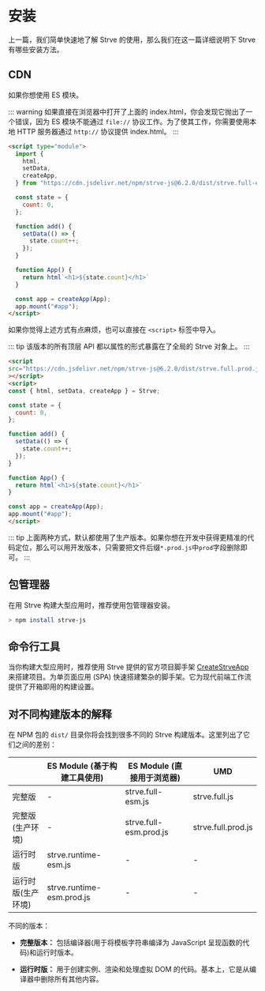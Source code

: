 # 安装

上一篇，我们简单快速地了解 Strve 的使用，那么我们在这一篇详细说明下 Strve 有哪些安装方法。

## CDN

如果你想使用 ES 模块。

::: warning
如果直接在浏览器中打开了上面的 index.html，你会发现它抛出了一个错误，因为 ES 模块不能通过 `file://` 协议工作。为了使其工作，你需要使用本地 HTTP 服务器通过 `http://` 协议提供 index.html。
:::

```html
<script type="module">
  import {
    html,
    setData,
    createApp,
  } from "https://cdn.jsdelivr.net/npm/strve-js@6.2.0/dist/strve.full-esm.prod.js";

  const state = {
    count: 0,
  };

  function add() {
    setData(() => {
      state.count++;
    });
  }

  function App() {
    return html`<h1>${state.count}</h1>`
  }

  const app = createApp(App);
  app.mount("#app");
</script>
```

如果你觉得上述方式有点麻烦，也可以直接在 `<script>` 标签中导入。

::: tip
该版本的所有顶层 API 都以属性的形式暴露在了全局的 Strve 对象上。
:::

```html
<script
src="https://cdn.jsdelivr.net/npm/strve-js@6.2.0/dist/strve.full.prod.js"
></script>
<script>
const { html, setData, createApp } = Strve;

const state = {
  count: 0,
};

function add() {
  setData(() => {
    state.count++;
  });
}

function App() {
  return html`<h1>${state.count}</h1>`
}

const app = createApp(App);
app.mount("#app");
</script>
```

::: tip
上面两种方式，默认都使用了生产版本。如果你想在开发中获得更精准的代码定位，那么可以用开发版本，只需要把文件后缀`*.prod.js`中`prod`字段删除即可。
:::

## 包管理器

在用 Strve 构建大型应用时，推荐使用包管理器安装。

```bash
> npm install strve-js
```

## 命令行工具

当你构建大型应用时，推荐使用 Strve 提供的官方项目脚手架 [CreateStrveApp](/tool/createStrveApp/) 来搭建项目。为单页面应用 (SPA) 快速搭建繁杂的脚手架。它为现代前端工作流提供了开箱即用的构建设置。

## 对不同构建版本的解释

在 NPM 包的 `dist/` 目录你将会找到很多不同的 Strve 构建版本。这里列出了它们之间的差别：

|                    | ES Module (基于构建工具使用) | ES Module (直接用于浏览器) | UMD                |
| ------------------ | ---------------------------- | -------------------------- | ------------------ |
| 完整版             | -                            | strve.full-esm.js          | strve.full.js      |
| 完整版(生产环境)   | -                            | strve.full-esm.prod.js     | strve.full.prod.js |
| 运行时版           | strve.runtime-esm.js         | -                          | -                  |
| 运行时版(生产环境) | strve.runtime-esm.prod.js    | -                          | -                  |

不同的版本：

- **完整版本：** 包括编译器(用于将模板字符串编译为 JavaScript 呈现函数的代码)和运行时版本。

- **运行时版：** 用于创建实例、渲染和处理虚拟 DOM 的代码。基本上，它是从编译器中删除所有其他内容。
